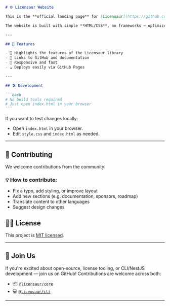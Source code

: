 ````markdown
# 🌐 Licensaur Website

This is the **official landing page** for [Licensaur](https://github.com/AliDlt/licensaur), a modern open-source license management system for Node.js and NestJS ecosystems.

The website is built with simple **HTML/CSS**, no frameworks — optimized for speed, simplicity, and GitHub Pages deployment.

---

## 🚀 Features

- 📘 Highlights the features of the Licensaur library
- 🔗 Links to GitHub and documentation
- 🎯 Responsive and fast
- ☁️ Deploys easily via GitHub Pages

---

## 🛠️ Development

```bash
# No build tools required
# Just open index.html in your browser
```
````

If you want to test changes locally:

- Open `index.html` in your browser.
- Edit `style.css` and `index.html` as needed.

---

## 🤝 Contributing

We welcome contributions from the community!

### 💡 How to contribute:

- Fix a typo, add styling, or improve layout
- Add new sections (e.g. documentation, sponsors, roadmap)
- Translate content to other languages
- Suggest design changes

## 🧑‍💻 License

This project is [MIT licensed](../LICENSE).

---

## 🙌 Join Us

If you're excited about open-source, license tooling, or CLI/NestJS development — join us on GitHub! Contributions are welcome across both:

- 📦 [`@licensaur/core`](https://github.com/AliDlt/licensaur)
- 💻 [`@licensaur/cli`](https://github.com/AliDlt/licensaur)

---

